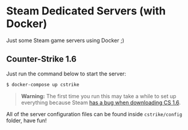 # Steam Dedicated Servers (with Docker)

Just some Steam game servers using Docker ;)

## Counter-Strike 1.6

Just run the command below to start the server:

``` bash
$ docker-compose up cstrike
```

> **Warning:** The first time you run this may take a while to set up everything because Steam [has a bug when downloading CS 1.6](https://developer.valvesoftware.com/wiki/SteamCMD#Only_the_HLDS_engine_is_downloaded).

All of the server configuration files can be found inside `cstrike/config` folder, have fun!
